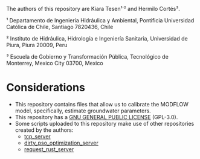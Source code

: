 The authors of this repository are Kiara Tesen¹'² and Hermilo Cortés³.

¹ Departamento de Ingeniería Hidráulica y Ambiental, Pontificia Universidad Católica de Chile, Santiago 7820436, Chile

² Instituto de Hidráulica, Hidrología e Ingeniería Sanitaria, Universidad de Piura, Piura 20009, Peru

³ Escuela de Gobierno y Transformación Pública, Tecnológico de Monterrey, Mexico City 03700, Mexico

# Considerations

- This repository contains files that allow us to calibrate the MODFLOW model, specifically, estimate groundwater parameters.
- This repository has a [GNU GENERAL PUBLIC LICENSE](LICENSE) (GPL-3.0).
- Some scripts uploaded to this repository make use of other repositories created by the authors:
  * [tcp_server](https://github.com/milocortes/tcp_server.git)
  * [dirty_pso_optimization_server](https://github.com/milocortes/dirty_pso_optimization_server.git)
  * [request_rust_server](https://github.com/milocortes/request_rust_server.git)
